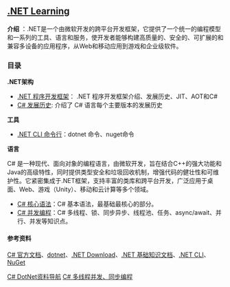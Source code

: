 ## [.NET Learning](#)
**介绍** ：.NET是一个由微软开发的跨平台开发框架，它提供了一个统一的编程模型和一系列的工具、语言和服务，使开发者能够构建高质量的、安全的、可扩展的和兼容多设备的应用程序，从Web和移动应用到游戏和企业级软件。




### 目录
**.NET架构**
- [.NET 程序开发框架](docs/dotnet)： .NET 程序开发框架介绍、发展历史、JIT、AOT和C#
- [C# 发展历史](https://learn.microsoft.com/zh-cn/dotnet/csharp/whats-new/csharp-version-history): 介绍了 C# 语言每个主要版本的发展历史

**工具**
- [.NET CLI 命令行](docs/dotnet-cli)：dotnet 命令、nuget命令

**语言**

C# 是一种现代、面向对象的编程语言，由微软开发，旨在结合C++的强大功能和Java的高级特性，同时提供类型安全和垃圾回收机制，增强代码的健壮性和可维护性。它紧密集成于.NET框架，支持丰富的类库和跨平台开发，广泛应用于桌面、Web、游戏（Unity）、移动和云计算等多个领域。
- [C# 核心语法](docs/csharp)：C# 基本语法，最基础最核心的部分。
- [C# 并发编程](https://threads.whuanle.cn/)：C# 多线程、锁、同步异步、线程池、任务、async/await、并行、并发等知识点。

#### 参考资料
[C# 官方文档](https://learn.microsoft.com/zh-cn/dotnet/csharp)、[dotnet](https://dotnet.microsoft.com/zh-cn/)、[.NET Download](https://dotnet.microsoft.com/zh-cn/download/dotnet)、[.NET 基础知识文档](https://learn.microsoft.com/zh-cn/dotnet/fundamentals/)、[.NET CLI](https://learn.microsoft.com/zh-cn/dotnet/core/tools/)、[NuGet](https://learn.microsoft.com/zh-cn/nuget/what-is-nuget)

[C# DotNet资料导航](https://www.yuque.com/kanding/ktech/rxlby78p8c81opeh) [C# 多线程并发、同步编程](https://threads.whuanle.cn/)
